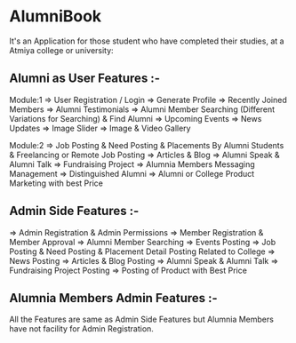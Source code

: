 # AlumniBook
It's an Application for those student who have completed their studies, at a Atmiya college or university:

Alumni as User Features :- 
-------------------------
Module:1
=> User Registration / Login
=> Generate Profile
=> Recently Joined Members
=> Alumni Testimonials
=> Alumni Member Searching (Different Variations for Searching) & Find Alumni
=> Upcoming Events
=> News Updates
=> Image Slider
=> Image & Video Gallery

Module:2
=> Job Posting & Need Posting & Placements By Alumni Students & Freelancing or Remote Job Posting
=> Articles & Blog
=> Alumni Speak & Alumni Talk
=> Fundraising Project
=> Alumnia Members Messaging Management
=> Distinguished Alumni
=> Alumni or College Product Marketing with best Price



Admin Side Features :-
---------------------
=> Admin Registration & Admin Permissions
=> Member Registration & Member Approval
=> Alumni Member Searching
=> Events Posting
=> Job Posting & Need Posting & Placement Detail Posting Related to College
=> News Posting
=> Articles & Blog Posting
=> Alumni Speak & Alumni Talk
=> Fundraising Project Posting
=> Posting of Product with Best Price




Alumnia Members Admin Features :-
--------------------------------
All the Features are same as Admin Side Features but Alumnia Members have not facility for Admin Registration.
